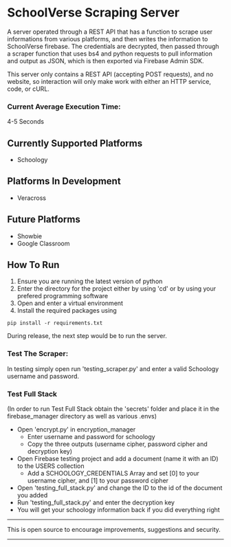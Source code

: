 # SchoolVerse Scraping Server

A server operated through a REST API that has a function to scrape user informations from various platforms, and then writes the information to SchoolVerse firebase. The credentials are decrypted, then passed through a scraper function that uses bs4 and python requests to pull information and output as JSON, which is then exported via Firebase Admin SDK. 

This server only contains a REST API (accepting POST requests), and no website, so interaction will only make work with either an HTTP service, code, or cURL. 

### Current Average Execution Time:
4-5 Seconds

## Currently Supported Platforms
- Schoology

## Platforms In Development
- Veracross

## Future Platforms
- Showbie
- Google Classroom

## How To Run
1. Ensure you are running the latest version of python
2. Enter the directory for the project either by using 'cd' or by using your prefered programming software
3. Open and enter a virtual environment
4. Install the required packages using 
~~~
pip install -r requirements.txt
~~~

During release, the next step would be to run the server. 

### Test The Scraper:
In testing simply open run 'testing_scraper.py' and
enter a valid Schoology username and  password. 

### Test Full Stack
(In order to run Test Full Stack obtain the 'secrets' folder and place it in the firebase_manager directory 
as well as various .envs)
- Open 'encrypt.py' in encryption_manager
  - Enter username and password for schoology
  - Copy the three outputs (username cipher, password cipher and decryption key)
- Open Firebase testing project and add a document (name it with an ID) to the USERS collection
  - Add a SCHOOLOGY_CREDENTIALS Array and set [0] to your username cipher, and [1] to your password cipher
- Open 'testing_full_stack.py' and change the ID to the id of the document you added
- Run 'testing_full_stack.py' and enter the decryption key
- You will get your schoology information back if you did everything right 

<hr>
This is open source to encourage improvements, suggestions and security. 
<hr>

